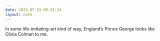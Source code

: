 ```yaml
---
date: 2023-07-23 08:33:24
layout: note
---
```

In some life-imitating-art kind of way, England’s Prince George looks like Olivia Colman to me. 

